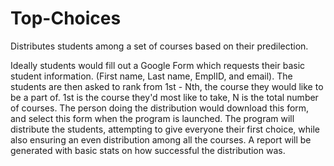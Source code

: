 # Top-Choices
Distributes students among a set of courses based on their predilection.

Ideally students would fill out a Google Form which requests their basic student information. (First name, Last name, EmplID, and email).
The students are then asked to rank from 1st - Nth, the course they would like to be a part of. 1st is the course they'd most like to take, N is the total number of courses.
The person doing the distribution would download this form, and select this form when the program is launched.
The program will distribute the students, attempting to give everyone their first choice, while also ensuring an even distribution among all the courses.
A report will be generated with basic stats on how successful the distribution was.
